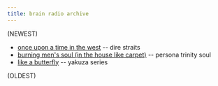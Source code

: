 ```yaml
---
title: brain radio archive
---
```


(NEWEST)

- [once upon a time in the west](https://www.youtube.com/watch?v=O78v_GhEtgk) -- dire straits
- [burning men's soul (in the house like carpet)](https://www.youtube.com/watch?v=6plVf2T6AOo) -- persona trinity soul
- [like a butterfly](https://www.youtube.com/watch?v=kcI0nt0NbiI) -- yakuza series

(OLDEST)
